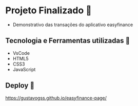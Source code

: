 # Projeto Finalizado :rocket:
- Demonstrativo das transações do aplicativo easyfinance

## Tecnologia e Ferramentas utilizadas 🤖
- VsCode
- HTML5
- CSS3
- JavaScript

## Deploy 🔌
https://gustavogss.github.io/easyfinance-page/
